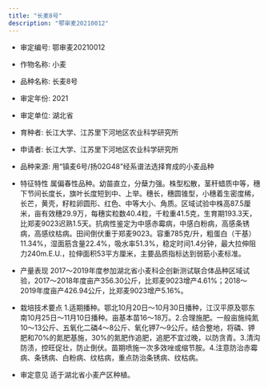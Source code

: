 ```yaml
---
title: "长麦8号"
description: "鄂审麦20210012"
---
```

* 审定编号:  鄂审麦20210012

*  作物名称:  小麦

*  品种名称:  长麦8号

*  审定年份:  2021

*  审定单位:  湖北省

* 育种者:  长江大学、江苏里下河地区农业科学研究所

*  申请者:  长江大学、江苏里下河地区农业科学研究所

*  品种来源:  用“镇麦6号/扬02G48”经系谱法选择育成的小麦品种

*  特征特性
属偏春性品种。幼苗直立，分蘖力强。株型松散，茎秆蜡质中等，穗下节间长度长，旗叶长度短到中、上举。穗长，穗圆锥型，小穗着生密度稀，长芒，黄壳，籽粒卵圆形、红色、中等大小、角质。区域试验中株高87.5厘米，亩有效穗29.9万，每穗实粒数40.4粒，千粒重41.5克，生育期193.3天，比郑麦9023迟熟1.5天。抗病性鉴定为中感赤霉病，中感白粉病，高感条锈病，高感纹枯病。田间倒伏重于郑麦9023。容重785克/升，粗蛋白（干基）11.34%，湿面筋含量22.4%，吸水率51.3%，稳定时间1.4分钟，最大拉伸阻力240m.E.U.，拉伸面积53平方厘米，主要品质指标达到弱筋小麦标准。

*  产量表现
2017～2019年度参加湖北省小麦科企创新测试联合体品种区域试验，2017～2018年度亩产356.30公斤，比郑麦9023增产4.61%；2018～2019年度亩产426.94公斤，比郑麦9023增产5.16%。

*  栽培技术要点
1.适期播种。鄂北10月20日～10月30日播种，江汉平原及鄂东南10月25日～11月10日播种。亩基本苗16～18万。2.合理施肥。一般亩施纯氮10～13公斤、五氧化二磷4～8公斤、氧化钾7～9公斤。结合整地，将磷、钾肥和70%的氮肥基施，30%的氮肥作追肥，追肥不宜过晚，以防贪青。3.清沟防渍，控旺促壮，防止倒伏。苗期喷施一次多效唑或缩节胺。4.注意防治赤霉病、条锈病、白粉病、纹枯病，重点防治条锈病、纹枯病。

*  审定意见
适于湖北省小麦产区种植。
